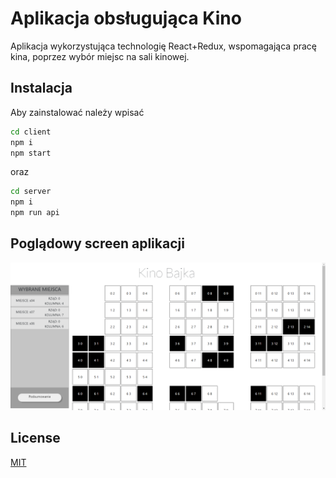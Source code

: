 # Aplikacja obsługująca Kino

Aplikacja wykorzystująca technologię React+Redux, wspomagająca pracę kina, poprzez wybór miejsc na sali kinowej.

## Instalacja

Aby zainstalować należy wpisać

```bash
cd client
npm i
npm start
```
oraz
```bash
cd server
npm i
npm run api
```
## Poglądowy screen aplikacji
![alt text](./Przechwytywanie.png)

## License
[MIT](https://choosealicense.com/licenses/mit/)
